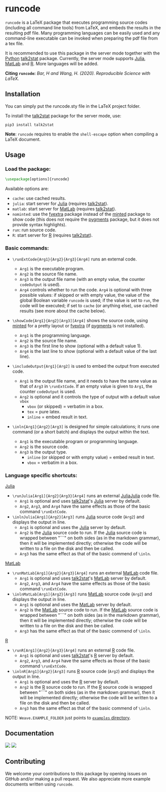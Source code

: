# runcode

`runcode` is a LaTeX package that executes programming source codes (including all command line tools) from LaTeX, and embeds the results in the resulting pdf file. Many programming languages can be easily used and any command-line executable can be invoked when preparing the pdf file from a tex file. 

It is recommended to use this package in the server mode together with the [Python](https://www.python.org/) [talk2stat](https://pypi.org/project/talk2stat/) package. Currently, the server mode supports [Julia](https://julialang.org/), [MatLab](https://www.mathworks.com/products/matlab.html) and [R](https://www.r-project.org/). More languages will be added.

**Citing `runcode`:** *Bar, H and Wang, H. (2020). Reproducible Science with LaTeX.*

## Installation

You can simply put the runcode.sty file in the LaTeX project folder.

To install the [talk2stat](https://pypi.org/project/talk2stat/) package for the server mode, use:
```
pip3 install talk2stat
```
**Note**: `runcode` requires to enable the `shell-escape` option when compiling a LaTeX document.
 <!-- From the command line, it is done like this: -->
<!-- ``` -->
<!-- latex --shell-escape myFile.tex -->
<!-- ``` -->

## Usage
### Load the package:
```latex
\usepackage[options]{runcode}
```
Available options are: 

-  `cache`: use cached results.
-  `julia`: start server for [Julia](https://julialang.org/) (requires [talk2stat](https://pypi.org/project/talk2stat/)).
-  `matlab`: start server for [MatLab](https://www.mathworks.com/products/matlab.html) (requires [talk2stat](https://pypi.org/project/talk2stat/)).
-  `nominted`: use the [fvextra](https://ctan.org/pkg/fvextra) package instead of the [minted](https://ctan.org/pkg/minted) package to show code (this does not require the [pygments](https://pygments.org/) package, but it does not provide syntax highlights).
-  `run`: run source code.
-  `R`: start server for [R](https://www.r-project.org/) (requires [talk2stat](https://pypi.org/project/talk2stat/)).

### Basic commands:
- `\runExtCode{Arg1}{Arg2}{Arg3}[Arg4]` runs an external code.
  - `Arg1` is the executable program.
  - `Arg2` is the source file name.
  - `Arg3` is the output file name (with an empty value, the counter
  `codeOutput` is used).
  - `Arg4` controls whether to run the code. `Arg4` is optional with three possible values: if skipped or with empty value, the value of the global Boolean variable `runcode` is used; if the value is set to `run`, the code will be executed; if set to `cache` (or anything else), use cached results (see more about the cache below).

- `\showCode{Arg1}{Arg2}[Arg3][Arg4]` shows the source code,
  using [minted](https://ctan.org/pkg/minted) for a pretty layout or [fvextra](https://ctan.org/pkg/fvextra) (if [pygments](https://pygments.org/) is not installed). 
  - `Arg1` is the programming language.
  - `Arg2` is the source file name.
  - `Arg3` is the first line to show (optional with a default value 1).
  - `Arg4` is the last line to show (optional with a default value of the last line).
- `\includeOutput{Arg1}[Arg2]` is used to embed the output from executed code.
  - `Arg1` is the output file name, and it needs to have the same value as that of `Arg3` in `\runExtCode`. If an empty value is given to `Arg1`, the counter `codeOutput` is used. 
  - `Arg2` is optional and it controls the type of output with a default value `vbox` 
    - `vbox` (or skipped) = verbatim in a box.
	- `tex` = pure latex.
	- `inline` = embed result in text. 
- `\inln{Arg1}{Arg2}[Arg3]` is designed for simple calculations; it runs one command (or a short batch) and displays the output within the text. 
  - `Arg1` is the executable program or programming language. 
  - `Arg2` is the source code. 
  - `Arg3` is the output type.
    - `inline` (or skipped or with empty value) = embed result in text.
	- `vbox` = verbatim in a box.

### Language specific shortcuts:

[Julia](https://julialang.org/) 
 
- `\runJulia[Arg1]{Arg2}{Arg3}[Arg4]` runs an external [Julia](https://julialang.org/)[Julia](https://julialang.org/) code file.
  - `Arg1` is optional and uses [talk2stat](https://pypi.org/project/talk2stat/)'s [Julia](https://julialang.org/) server by default.
  - `Arg2`, `Arg3`, and `Arg4` have the same effects as those of the basic command `\runExtCode`. 
- `\inlnJulia[Arg1]{Arg2}[Arg3]` runs [Julia](https://julialang.org/) source code (`Arg2`) and displays the output in line.
  - `Arg1` is optional and uses the [Julia](https://julialang.org/) server by default.
  - `Arg2` is the [Julia](https://julialang.org/) source code to run. If the [Julia](https://julialang.org/) source code is wrapped between "```" on both sides (as in the markdown grammar), then it will be implemented directly; otherwise the code will be written to a file on the disk and then be called.
  - `Arg3` has the same effect as that of the basic commend of `\inln`.

[MatLab](https://www.mathworks.com/products/matlab.html)

- `\runMatLab[Arg1]{Arg2}{Arg3}[Arg4]`
 runs an external [MatLab](https://www.mathworks.com/products/matlab.html) code file.
  - `Arg1` is optional and uses [talk2stat](https://pypi.org/project/talk2stat/)'s [MatLab](https://www.mathworks.com/products/matlab.html) server by default.
  - `Arg2`, `Arg3`, and `Arg4` have the same effects as those of the basic command `\runExtCode`. 
- `\inlnMatLab[Arg1]{Arg2}[Arg3]` runs [MatLab](https://www.mathworks.com/products/matlab.html) source code (`Arg2`) and displays the output in line.
  - `Arg1` is optional and uses the [MatLab](https://www.mathworks.com/products/matlab.html) server by default.
  - `Arg2` is the [MatLab](https://www.mathworks.com/products/matlab.html) source code to run. If the [MatLab](https://www.mathworks.com/products/matlab.html) source code is wrapped between "```" on both sides (as in the markdown grammar), then it will be implemented directly; otherwise the code will be written to a file on the disk and then be called.
  - `Arg3` has the same effect as that of the basic commend of `\inln`.

  
[R](https://www.r-project.org/)
 
- `\runR[Arg1]{Arg2}{Arg3}[Arg4]` runs an external [R](https://www.r-project.org/) code file.
  - `Arg1` is optional and uses [talk2stat](https://pypi.org/project/talk2stat/)'s [R](https://www.r-project.org/) server by default.
  - `Arg2`, `Arg3`, and `Arg4` have the same effects as those of the basic command `\runExtCode`. 
- `\inlnR[Arg1]{Arg2}[Arg3]` runs [R](https://www.r-project.org/) source code (`Arg2`) and displays the output in line.
  - `Arg1` is optional and uses the [R](https://www.r-project.org/) server by default.
  - `Arg2` is the [R](https://www.r-project.org/) source code to run. If the [R](https://www.r-project.org/) source code is wrapped between "```" on both sides (as in the markdown grammar), then it will be implemented directly; otherwise the code will be written to a file on the disk and then be called.
  - `Arg3` has the same effect as that of the basic commend of `\inln`.



NOTE: `Weave.EXAMPLE_FOLDER` just points to [`examples` directory](./examples).


## Documentation

[![](https://img.shields.io/badge/docs-stable-blue.svg)]()
[![](https://img.shields.io/badge/docs-dev-blue.svg)]()


## Contributing

We welcome your contributions to this package by opening issues on GitHub and/or making a pull request. We also appreciate more example documents written using `runcode`.
